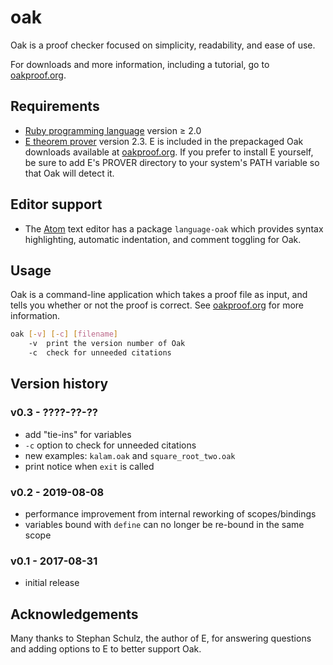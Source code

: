 # oak

Oak is a proof checker focused on simplicity, readability, and ease of use.

For downloads and more information, including a tutorial, go to [oakproof.org](http://oakproof.org/).

## Requirements

  * [Ruby programming language](http://ruby-lang.org/) version ≥ 2.0
  * [E theorem prover](http://eprover.org/) version 2.3.  E is included in the prepackaged Oak downloads available at [oakproof.org](http://oakproof.org/).  If you prefer to install E yourself, be sure to add E's PROVER directory to your system's PATH variable so that Oak will detect it.

## Editor support

  * The [Atom](https://atom.io/) text editor has a package `language-oak` which provides syntax highlighting, automatic indentation, and comment toggling for Oak.

## Usage

Oak is a command-line application which takes a proof file as input, and tells you whether or not the proof is correct.  See [oakproof.org](http://oakproof.org) for more information.

```bash
oak [-v] [-c] [filename]
    -v  print the version number of Oak
    -c  check for unneeded citations
```

## Version history

### v0.3 - ????-??-??
* add "tie-ins" for variables
* `-c` option to check for unneeded citations
* new examples: `kalam.oak` and `square_root_two.oak`
* print notice when `exit` is called

### v0.2 - 2019-08-08
* performance improvement from internal reworking of scopes/bindings
* variables bound with `define` can no longer be re-bound in the same scope

### v0.1 - 2017-08-31
* initial release

## Acknowledgements

Many thanks to Stephan Schulz, the author of E, for answering questions and adding options to E to better support Oak.